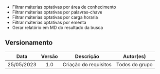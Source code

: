 - Filtrar máterias optativas por área de conhecimento
- Filtrar máterias optativas por palavras-chave
- Filtrar máterias optativas por carga horaria
- Filtrar máterias optativas por ementa
- Gerar relatório em MD do resultado da busca


## Versionamento

| Data       | Versão | Descrição             | Autor(es)      |
| :--------: | :----: | :--------------------:| :------------: |
| 25/05/2023 |  1.0   | Criação do requisitos | Todos do grupo |
